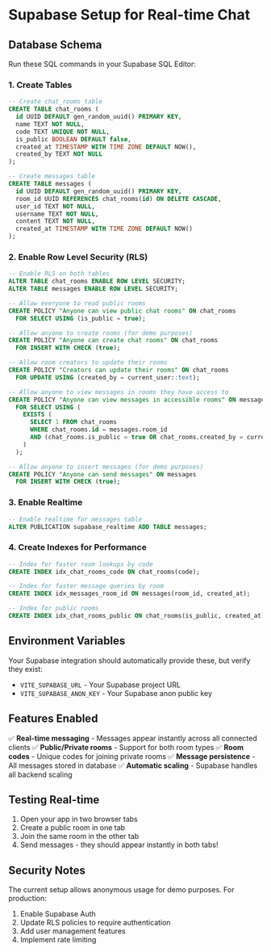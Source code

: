 # Supabase Setup for Real-time Chat

## Database Schema

Run these SQL commands in your Supabase SQL Editor:

### 1. Create Tables

```sql
-- Create chat_rooms table
CREATE TABLE chat_rooms (
  id UUID DEFAULT gen_random_uuid() PRIMARY KEY,
  name TEXT NOT NULL,
  code TEXT UNIQUE NOT NULL,
  is_public BOOLEAN DEFAULT false,
  created_at TIMESTAMP WITH TIME ZONE DEFAULT NOW(),
  created_by TEXT NOT NULL
);

-- Create messages table
CREATE TABLE messages (
  id UUID DEFAULT gen_random_uuid() PRIMARY KEY,
  room_id UUID REFERENCES chat_rooms(id) ON DELETE CASCADE,
  user_id TEXT NOT NULL,
  username TEXT NOT NULL,
  content TEXT NOT NULL,
  created_at TIMESTAMP WITH TIME ZONE DEFAULT NOW()
);
```

### 2. Enable Row Level Security (RLS)

```sql
-- Enable RLS on both tables
ALTER TABLE chat_rooms ENABLE ROW LEVEL SECURITY;
ALTER TABLE messages ENABLE ROW LEVEL SECURITY;

-- Allow everyone to read public rooms
CREATE POLICY "Anyone can view public chat rooms" ON chat_rooms
  FOR SELECT USING (is_public = true);

-- Allow anyone to create rooms (for demo purposes)
CREATE POLICY "Anyone can create chat rooms" ON chat_rooms
  FOR INSERT WITH CHECK (true);

-- Allow room creators to update their rooms
CREATE POLICY "Creators can update their rooms" ON chat_rooms
  FOR UPDATE USING (created_by = current_user::text);

-- Allow anyone to view messages in rooms they have access to
CREATE POLICY "Anyone can view messages in accessible rooms" ON messages
  FOR SELECT USING (
    EXISTS (
      SELECT 1 FROM chat_rooms 
      WHERE chat_rooms.id = messages.room_id 
      AND (chat_rooms.is_public = true OR chat_rooms.created_by = current_user::text)
    )
  );

-- Allow anyone to insert messages (for demo purposes)
CREATE POLICY "Anyone can send messages" ON messages
  FOR INSERT WITH CHECK (true);
```

### 3. Enable Realtime

```sql
-- Enable realtime for messages table
ALTER PUBLICATION supabase_realtime ADD TABLE messages;
```

### 4. Create Indexes for Performance

```sql
-- Index for faster room lookups by code
CREATE INDEX idx_chat_rooms_code ON chat_rooms(code);

-- Index for faster message queries by room
CREATE INDEX idx_messages_room_id ON messages(room_id, created_at);

-- Index for public rooms
CREATE INDEX idx_chat_rooms_public ON chat_rooms(is_public, created_at) WHERE is_public = true;
```

## Environment Variables

Your Supabase integration should automatically provide these, but verify they exist:

- `VITE_SUPABASE_URL` - Your Supabase project URL
- `VITE_SUPABASE_ANON_KEY` - Your Supabase anon public key

## Features Enabled

✅ **Real-time messaging** - Messages appear instantly across all connected clients
✅ **Public/Private rooms** - Support for both room types
✅ **Room codes** - Unique codes for joining private rooms
✅ **Message persistence** - All messages stored in database
✅ **Automatic scaling** - Supabase handles all backend scaling

## Testing Real-time

1. Open your app in two browser tabs
2. Create a public room in one tab
3. Join the same room in the other tab
4. Send messages - they should appear instantly in both tabs!

## Security Notes

The current setup allows anonymous usage for demo purposes. For production:

1. Enable Supabase Auth
2. Update RLS policies to require authentication
3. Add user management features
4. Implement rate limiting